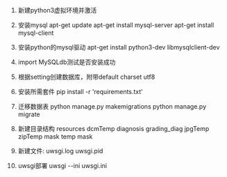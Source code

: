 1. 新建python3虚拟环境并激活
2. 安装mysql apt-get update apt-get install mysql-server apt-get install mysql-client
3. 安装python的mysql驱动 apt-get install python3-dev libmysqlclient-dev
4. import MySQLdb测试是否安装成功
5. 根据setting创建数据库，附带default charset utf8
6. 安装所需套件 pip install -r 'requirements.txt'
7. 迁移数据表 python manage.py makemigrations python manage.py migrate

8. 新建目录结构 
    resources
        dcmTemp  diagnosis  grading_diag  jpgTemp  zipTemp
                    mask  temp
                            mask

9. 新建文件: uwsgi.log  uwsgi.pid
10. uwsgi部署 uwsgi --ini uwsgi.ini